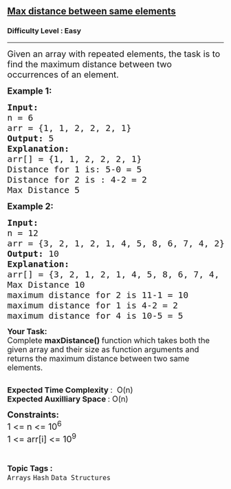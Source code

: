 <h2><a href="https://www.geeksforgeeks.org/problems/max-distance-between-same-elements/1?itm_source=geeksforgeeks&itm_medium=article&itm_campaign=bottom_sticky_on_article">Max distance between same elements</a></h2><h3>Difficulty Level : Easy</h3><hr><div class="problems_problem_content__Xm_eO"><p><span style="font-size: 20px;">Given an array with repeated elements, the task is to find the maximum distance between two occurrences of an element.</span></p>
<p><span style="font-size: 20px;"><strong>Example 1:</strong></span></p>
<pre><span style="font-size: 20px;"><strong>Input:</strong></span><span style="font-size: 20px;">
n = 6
arr = {1, 1, 2, 2, 2, 1}</span>
<span style="font-size: 20px;"><strong>Output: </strong>5</span>
<span style="font-size: 20px;"><strong>Explanation:</strong>
arr[] = {1, 1, 2, 2, 2, 1}
Distance for 1 is: 5-0 = 5
Distance for 2 is : 4-2 = 2
Max Distance 5</span></pre>
<p><span style="font-size: 20px;"><strong>Example 2:</strong></span></p>
<pre><span style="font-size: 20px;"><strong>Input:</strong>
n = 12
arr = {3, 2, 1, 2, 1, 4, 5, 8, 6, 7, 4, 2}</span>
<span style="font-size: 20px;"><strong>Output: </strong>10</span>
<span style="font-size: 20px;"><strong>Explanation:</strong></span>
<span style="font-size: 20px;">arr[] = {3, 2, 1, 2, 1, 4, 5, 8, 6, 7, 4, 2}
Max Distance 10
maximum distance for 2 is 11-1 = 10
maximum distance for 1 is 4-2 = 2
maximum distance for 4 is 10-5 = 5</span></pre>
<p><span style="font-size: 18px;"><strong>Your Task:</strong><br>Complete <strong>maxDistance() </strong>function which takes both the given array and their size as function arguments and returns the maximum distance between two same elements. </span></p>
<p><br><span style="font-size: 18px;"><strong>Expected Time Complexity </strong>:&nbsp; O(n)<br><strong>Expected Auxilliary Space </strong>: O(n)</span></p>
<p><span style="font-size: 20px;"><strong>Constraints:<br></strong></span><span style="font-size: 20px;">1 &lt;= n &lt;= 10<sup>6</sup><br>1 &lt;= arr[i] &lt;= 10<sup>9</sup></span></p></div><br><p><span style=font-size:18px><strong>Topic Tags : </strong><br><code>Arrays</code>&nbsp;<code>Hash</code>&nbsp;<code>Data Structures</code>&nbsp;